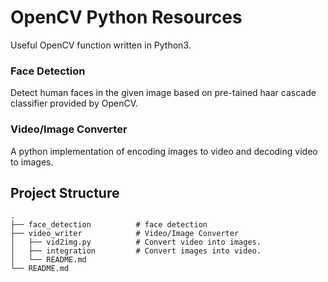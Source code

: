# OpenCV Python Resources
Useful OpenCV function written in Python3.

### Face Detection
Detect human faces in the given image based on pre-tained haar cascade classifier provided by OpenCV.

### Video/Image Converter
A python implementation of encoding images to video and decoding video to images.

## Project Structure
```
.
├── face_detection          # face detection 
├── video_writer            # Video/Image Converter
│   ├── vid2img.py          # Convert video into images.
│   ├── integration         # Convert images into video.
│   └── README.md                
└── README.md
```
